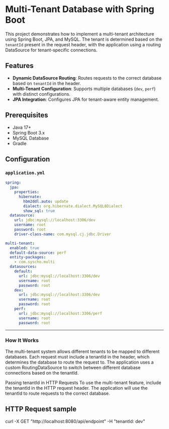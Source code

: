 # Multi-Tenant Database with Spring Boot

This project demonstrates how to implement a multi-tenant architecture using Spring Boot, JPA, and MySQL. The tenant is determined based on the `tenantId` present in the request header, with the application using a routing DataSource for tenant-specific connections.

## Features
- **Dynamic DataSource Routing**: Routes requests to the correct database based on `tenantId` in the header.
- **Multi-Tenant Configuration**: Supports multiple databases (`dev`, `perf`) with distinct configurations.
- **JPA Integration**: Configures JPA for tenant-aware entity management.

## Prerequisites
- Java 17+
- Spring Boot 3.x
- MySQL Database
- Gradle

## Configuration

### `application.yml`

```yaml
spring:
  jpa:
    properties:
      hibernate:
        hbm2ddl.auto: update
        dialect: org.hibernate.dialect.MySQL8Dialect
        show_sql: true
  datasource:
    url: jdbc:mysql://localhost:3306/dev
    username: root
    password: root
    driver-class-name: com.mysql.cj.jdbc.Driver

multi-tenant:
  enabled: true
  default-data-source: perf
  entity-packages:
    - com.syscho.multi
  datasources:
    default:
      url: jdbc:mysql://localhost:3306/dev
      username: root
      password: root
    dev:
      url: jdbc:mysql://localhost:3306/dev
      username: root
      password: root
    perf:
      url: jdbc:mysql://localhost:3306/perf
      username: root
      password: root
```
----
### How It Works
The multi-tenant system allows different tenants to be mapped to different databases. Each request must include a tenantId in the header, which determines the database to route the request to. The application uses a custom RoutingDataSource to switch between different database connections based on the tenantId.

Passing tenantId in HTTP Requests
To use the multi-tenant feature, include the tenantId in the HTTP request header. The application will use the tenantId to route requests to the correct database.

## HTTP Request sample
curl -X GET "http://localhost:8080/api/endpoint" -H "tenantId: dev"

